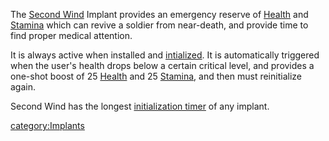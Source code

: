 The [Second Wind](/Second_Wind "wikilink") Implant provides an emergency
reserve of [Health](/Health "wikilink") and [Stamina](/Stamina "wikilink")
which can revive a soldier from near-death, and provide time to find
proper medical attention.

It is always active when installed and
[intialized](/Initialization_timer "wikilink"). It is automatically
triggered when the user's health drops below a certain critical level,
and provides a one-shot boost of 25 [Health](/Health "wikilink") and 25
[Stamina](/Stamina "wikilink"), and then must reinitialize again.

Second Wind has the longest [initialization
timer](/initialization_timer "wikilink") of any implant.

[category:Implants](/category:Implants "wikilink")
